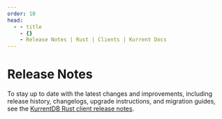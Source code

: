 ```yaml
---
order: 10
head:
  - - title
    - {}
    - Release Notes | Rust | Clients | Kurrent Docs
---
```


# Release Notes

To stay up to date with the latest changes and improvements, including release history, changelogs, upgrade instructions, and migration guides, see the [KurrentDB Rust client release notes](https://github.com/kurrent-io/KurrentDB-Client-Rust/releases).
